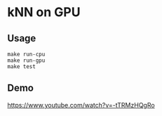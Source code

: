# kNN on GPU


## Usage
```
make run-cpu
make run-gpu
make test
```


## Demo
https://www.youtube.com/watch?v=-tTRMzHQgRo
